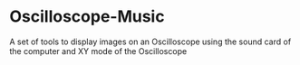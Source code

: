 # Oscilloscope-Music
A set of tools to display images on an Oscilloscope using the sound card of the computer and XY mode of the Oscilloscope
